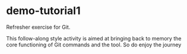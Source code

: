 # demo-tutorial1
Refresher exercise for Git. 

This follow-along style activity is aimed at bringing back to memory the core functioning of Git commands and the tool.
So do enjoy the journey
